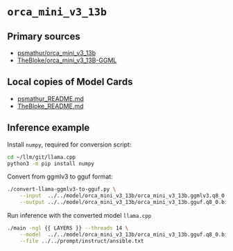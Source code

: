 # `orca_mini_v3_13b`

## Primary sources

- [psmathur/orca_mini_v3_13b](https://huggingface.co/psmathur/orca_mini_v3_13b)
- [TheBloke/orca_mini_v3_13B-GGML](https://huggingface.co/TheBloke/orca_mini_v3_13B-GGML)

## Local copies of Model Cards

- [psmathur_README.md](./psmathur_README.md)
- [TheBloke_README.md](./TheBloke_README.md)

## Inference example

Install `numpy`, required for conversion script:
```bash
cd ~/llm/git/llama.cpp
python3 -m pip install numpy
```

Convert from ggmlv3 to gguf format:
```bash
./convert-llama-ggmlv3-to-gguf.py \
    --input  ../../model/orca_mini_v3_13b/orca_mini_v3_13b.ggmlv3.q8_0.bin \
    --output ../../model/orca_mini_v3_13b/orca_mini_v3_13b.gguf.q8_0.bin 
```

Run inference with the converted model `llama.cpp`
```bash
./main -ngl {{ LAYERS }} --threads 14 \
    --model  ../../model/orca_mini_v3_13b/orca_mini_v3_13b.gguf.q8_0.bin \
    --file ../../prompt/instruct/ansible.txt
```

        



